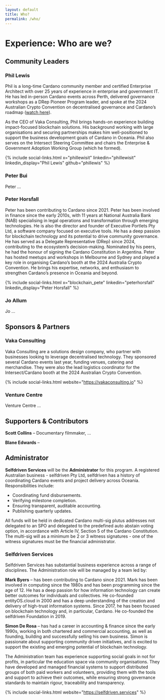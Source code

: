 ```yaml
---
layout: default
title: Who?
permalink: /who/
---
```

# Experience: Who are we?

<div class="section" markdown="1">

## Community Leaders
### Phil Lewis
Phil is a long-time Cardano community member and certified Enterprise Architect with over 25 years of experience in enterprise and government IT. He has led in-person Cardano events across Perth, delivered governance workshops as a DRep Pioneer Program leader, and spoke at the 2024 Australian Crypto Convention on decentralised governance and Cardano’s roadmap ([watch here](https://www.youtube.com/watch?v=AEDqdm6_46M)).

As the CEO of Vaka Consulting, Phil brings hands-on experience building impact-focused blockchain solutions. His background working with large organisations and securing partnerships makes him well-positioned to support the business development goals of Cardano in Oceania. Phil also serves on the Intersect Steering Committee and chairs the Enterprise & Government Adoption Working Group (which he formed).

{% include social-links.html 
  x="phillewisit" 
  linkedin="phillewisit" 
  linkedin_display="Phil Lewis"
  github="phillewis" 
%}

### Peter Bui
Peter ...

### Peter Horsfall 
Peter has been contributing to Cardano since 2021. Peter has been involved in finance since the early 2010s, with 11 years at National Australia Bank (NAB) specialising in legal operations and transformation through emerging technologies. He is also the director and founder of Executive Portlets Pty Ltd, a software company focused on executive tools. He has a deep passion for blockchain technology and its potential to drive community governance. He has served as a Delegate Representative (DRep) since 2024, contributing to the ecosystem’s decision-making. Nominated by his peers, he had the honour of signing the Cardano Constitution in Argentina. Peter has hosted meetups and workshops in Melbourne and Sydney and played a key role in organising Cardano’s booth at the 2024 Australia Crypto Convention. He brings his expertise, networks, and enthusiasm to strengthen Cardano’s presence in Oceania and beyond.

{% include social-links.html 
  x="blockchain_pete" 
  linkedin="peterhorsfall" 
  linkedin_display="Peter Horsfall"
%}

### Jo Allum
Jo ...

</div>
<div class="section" markdown="1">

## Sponsors & Partners
### Vaka Consulting
Vaka Consulting are a solutions design company, who partner with businesses looking to leverage decentralised technology. They sponsored several Cardano events last year, funding venues, catering and merchandise. They were also the lead logistics coordinator for the Intersect/Cardano booth at the 2024 Australian Crypto Convention.

{% include social-links.html
  website="https://vakaconsulting.io" 
%}

### Venture Centre
Venture Centre ...

</div>
<div class="section" markdown="1">

## Supporters & Contributors
**Scott Collins** – Documentary filmmaker, ...

**Blane Edwards** – 

</div>
<div class="section" markdown="1">

## Administrator
**Selfdriven Services** will be the **Administrator** for this program. A registered Australian business - selfdriven Pty Ltd, selfdriven has a history of coordinating Cardano events and project delivery across Oceania. Responsibilities include:

- Coordinating fund disbursements.
- Verifying milestone completion.
- Ensuring transparent, auditable accounting.
- Publishing quarterly updates.

All funds will be held in dedicated Cardano multi-sig plutus addresses not delegated to an SPO and delegated to the predefined auto abstain voting option, in accordance with Article IV, Section 5 of the Cardano Constitution.  The multi-sig will as a minimum be 2 or 3 witness signatures - one of the witness signatures must be the financial administrator.

### Selfdriven Services
Selfdriven Services has substantial business experience across a range of disciplines.  The Administration role will be managed by a team led by:

**Mark Byers** – has been contributing to Cardano since 2021.  Mark has been involved in computing since the 1980s and has been programming since the age of 12. He has a deep passion for how information technology can create better outcomes for individuals and collectives. He co-founded entityOS.cloud in 2000 and has a deep understanding of the creation and delivery of high-trust information systems.  Since 2017, he has been focused on blockchain technology and, in particular, Cardano. He co-founded the selfdriven Foundation in 2019.

**Simon De Rosa** – has had a career in accounting & finance since the early 1990s, working in both chartered and commercial accounting, as well as founding, building and successfully selling his own business. Simon is passionate about supporting community driven initiatives, and is excited to support the existing and emerging potential of blockchain technology.

The Administration team has experience supporting social goals in not for profits, in particular the education space via community organisations. They have developed and managed financial systems to support distributed groups of both paid workers and volunteers, providing them with the tools and support to achieve their outcomes, while ensuring strong governance standards to maintain rigour, traceability and transparency.

{% include social-links.html
  website="https://selfdriven.services" 
%}

</div>

